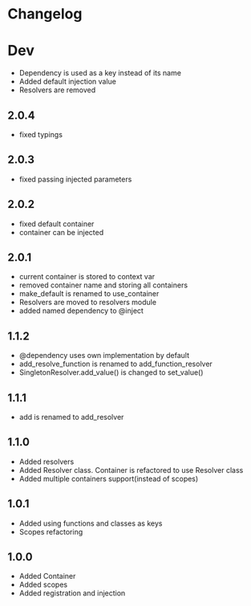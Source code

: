 # Changelog

# Dev

- Dependency is used as a key instead of its name
- Added default injection value
- Resolvers are removed

## 2.0.4

- fixed typings

## 2.0.3

- fixed passing injected parameters

## 2.0.2

- fixed default container
- container can be injected

## 2.0.1

- current container is stored to context var
- removed container name and storing all containers
- make_default is renamed to use_container
- Resolvers are moved to resolvers module
- added named dependency to @inject

## 1.1.2

- @dependency uses own implementation by default
- add_resolve_function is renamed to add_function_resolver
- SingletonResolver.add_value() is changed to set_value()

## 1.1.1

- add is renamed to add_resolver

## 1.1.0

- Added resolvers
- Added Resolver class. Container is refactored to use Resolver class
- Added multiple containers support(instead of scopes)

## 1.0.1

- Added using functions and classes as keys
- Scopes refactoring

## 1.0.0

- Added Container
- Added scopes
- Added registration and injection
